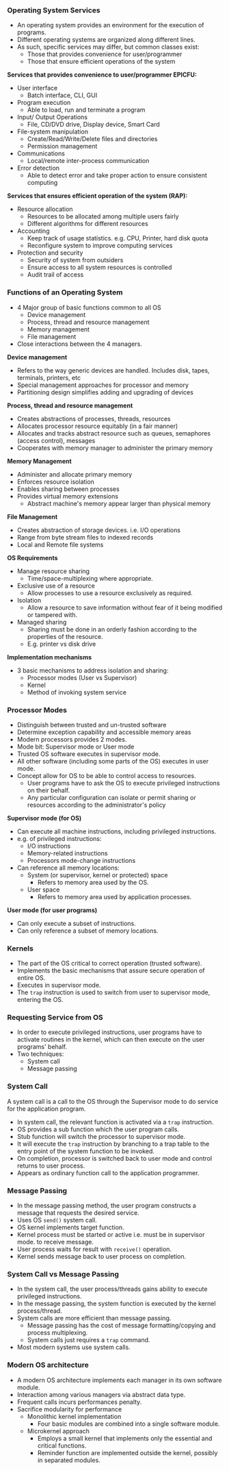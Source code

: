 ### Operating System Services 
- An operating system provides an environment for the execution of programs.
- Different operating systems are organized along different lines.
- As such, specific services may differ, but common classes exist:
	- Those that provides convenience for user/programmer
	- Those that ensure efficient operations of the system

**Services that provides convenience to user/programmer EPICFU:**
- User interface
	- Batch interface, CLI, GUI
- Program execution
	- Able to load, run and terminate a program
- Input/ Output Operations
	- File, CD/DVD drive, Display device, Smart Card
- File-system manipulation
	- Create/Read/Write/Delete files and directories
	- Permission management
- Communications
	- Local/remote inter-process communication
- Error detection
	- Able to detect error and take proper action to ensure consistent computing

**Services that ensures efficient operation of the system (RAP):** 
- Resource allocation
	- Resources to be allocated among multiple users fairly 
	- Different algorithms for different resources
- Accounting
	- Keep track of usage statistics. e.g. CPU, Printer, hard disk quota
	- Reconfigure system to improve computing services
- Protection and security
	- Security of system from outsiders
	- Ensure access to all system resources is controlled
	- Audit trail of access

### Functions of an Operating System
- 4 Major group of basic functions common to all OS
	- Device management
	- Process, thread and resource management
	- Memory management
	- File management
- Close interactions between the 4 managers.

**Device management**
- Refers to the way generic devices are handled. Includes disk, tapes, terminals, printers, etc
- Special management approaches for processor and memory
- Partitioning design simplifies adding and upgrading of devices

**Process, thread and resource management**
- Creates abstractions of processes, threads, resources
- Allocates processor resource equitably (in a fair manner)
- Allocates and tracks abstract resource such as queues, semaphores (access control), messages
- Cooperates with memory manager to administer the primary memory

**Memory Management**
- Administer and allocate primary memory
- Enforces resource isolation
- Enables sharing between processes
- Provides virtual memory extensions
	- Abstract machine's memory appear larger than physical memory

**File Management**
- Creates abstraction of storage devices. i.e. I/O operations
- Range from byte stream files to indexed records
- Local and Remote file systems

**OS Requirements**
- Manage resource sharing
	- Time/space-multiplexing where appropriate.
- Exclusive use of a resource
	- Allow processes to use a resource exclusively as required.
- Isolation
	- Allow a resource to save information without fear of it being modified or tampered with.
- Managed sharing
	- Sharing must be done in an orderly fashion according to the properties of the resource.
	- E.g. printer vs disk drive

**Implementation mechanisms**
- 3 basic mechanisms to address isolation and sharing:
	- Processor modes (User vs Supervisor)
	- Kernel
	- Method of invoking system service

### Processor Modes
- Distinguish between trusted and un-trusted software
- Determine exception capability and accessible memory areas
- Modern processors provides 2 modes.
- Mode bit: Supervisor mode or User mode
- Trusted OS software executes in supervisor mode.
- All other software (including some parts of the OS) executes in user mode.
- Concept allow for OS to be able to control access to resources.
	- User programs have to ask the OS to execute privileged instructions on their behalf.
	- Any particular configuration can isolate or permit sharing or resources according to the administrator's policy

**Supervisor mode (for OS)**
- Can execute all machine instructions, including privileged instructions.
- e.g. of privileged instructions:
	- I/O instructions
	- Memory-related instructions
	- Processors mode-change instructions
- Can reference all memory locations:
	- System (or supervisor, kernel or protected) space
		- Refers to memory area used by the OS.
	- User space
		- Refers to memory area used by application processes.

**User mode (for user programs)**
- Can only execute a subset of instructions.
- Can only reference a subset of memory locations.

### Kernels
- The part of the OS critical to correct operation (trusted software).
- Implements the basic mechanisms that assure secure operation of entire OS.
- Executes in supervisor mode.
- The `trap` instruction is used to switch from user to supervisor mode, entering the OS.

### Requesting Service from OS
- In order to execute privileged instructions, user programs have to activate routines in the kernel, which can then execute on the user programs' behalf.
- Two techniques:
	- System call
	- Message passing

### System Call
A system call is a call to the OS through the Supervisor mode to do service for the application program.
- In system call, the relevant function is activated via a `trap` instruction.
- OS provides a sub function which the user program calls.
- Stub function will switch the processor to supervisor mode.
- It will execute the `trap` instruction by branching to a trap table to the entry point of the system function to be invoked.
- On completion, processor is switched back to user mode and control returns to user process.
- Appears as ordinary function call to the application programmer.

### Message Passing
- In the message passing method, the user program constructs a message that requests the desired service.
- Uses OS `send()` system call.
- OS kernel implements target function.
- Kernel process must be started or active i.e. must be in supervisor mode. to receive message.
- User process waits for result with `receive()` operation.
- Kernel sends message back to user process on completion.

### System Call vs Message Passing
- In the system call, the user process/threads gains ability to execute privileged instructions.
- In the message passing, the system function is executed by the kernel process/thread.
- System calls are more efficient than message passing.
	- Message passing has the cost of message formatting/copying and process multiplexing.
	- System calls just requires a `trap` command.
- Most modern systems use system calls.

### Modern OS architecture
-  A modern OS architecture implements each manager in its own software module.
- Interaction among various managers via abstract data type.
- Frequent calls incurs performances penalty.
- Sacrifice modularity for performance
	- Monolithic kernel implementation
		- Four basic modules are combined into a single software module.
	- Microkernel approach
		- Employs a small kernel that implements only the essential and critical functions.
		- Reminder function are implemented outside the kernel, possibly in separated modules.